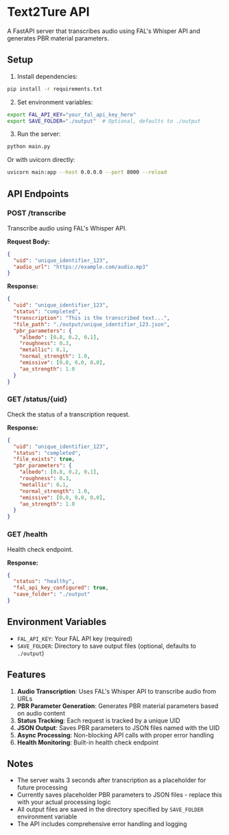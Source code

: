 # Text2Ture API

A FastAPI server that transcribes audio using FAL's Whisper API and generates PBR material parameters.

## Setup

1. Install dependencies:
```bash
pip install -r requirements.txt
```

2. Set environment variables:
```bash
export FAL_API_KEY="your_fal_api_key_here"
export SAVE_FOLDER="./output"  # Optional, defaults to ./output
```

3. Run the server:
```bash
python main.py
```

Or with uvicorn directly:
```bash
uvicorn main:app --host 0.0.0.0 --port 8000 --reload
```

## API Endpoints

### POST /transcribe
Transcribe audio using FAL's Whisper API.

**Request Body:**
```json
{
  "uid": "unique_identifier_123",
  "audio_url": "https://example.com/audio.mp3"
}
```

**Response:**
```json
{
  "uid": "unique_identifier_123",
  "status": "completed",
  "transcription": "This is the transcribed text...",
  "file_path": "./output/unique_identifier_123.json",
  "pbr_parameters": {
    "albedo": [0.8, 0.2, 0.1],
    "roughness": 0.3,
    "metallic": 0.1,
    "normal_strength": 1.0,
    "emissive": [0.0, 0.0, 0.0],
    "ao_strength": 1.0
  }
}
```

### GET /status/{uid}
Check the status of a transcription request.

**Response:**
```json
{
  "uid": "unique_identifier_123",
  "status": "completed",
  "file_exists": true,
  "pbr_parameters": {
    "albedo": [0.8, 0.2, 0.1],
    "roughness": 0.3,
    "metallic": 0.1,
    "normal_strength": 1.0,
    "emissive": [0.0, 0.0, 0.0],
    "ao_strength": 1.0
  }
}
```

### GET /health
Health check endpoint.

**Response:**
```json
{
  "status": "healthy",
  "fal_api_key_configured": true,
  "save_folder": "./output"
}
```

## Environment Variables

- `FAL_API_KEY`: Your FAL API key (required)
- `SAVE_FOLDER`: Directory to save output files (optional, defaults to `./output`)

## Features

1. **Audio Transcription**: Uses FAL's Whisper API to transcribe audio from URLs
2. **PBR Parameter Generation**: Generates PBR material parameters based on audio content
3. **Status Tracking**: Each request is tracked by a unique UID
4. **JSON Output**: Saves PBR parameters to JSON files named with the UID
5. **Async Processing**: Non-blocking API calls with proper error handling
6. **Health Monitoring**: Built-in health check endpoint

## Notes

- The server waits 3 seconds after transcription as a placeholder for future processing
- Currently saves placeholder PBR parameters to JSON files - replace this with your actual processing logic
- All output files are saved in the directory specified by `SAVE_FOLDER` environment variable
- The API includes comprehensive error handling and logging 